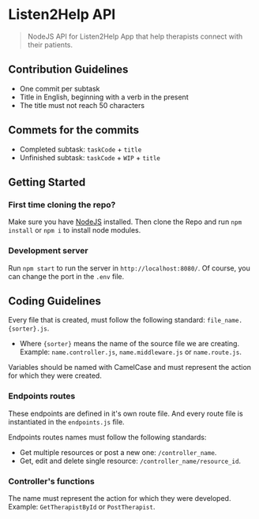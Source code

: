 # Listen2Help API

> NodeJS API for Listen2Help App that help therapists connect with their patients.

## Contribution Guidelines

* One commit per subtask
* Title in English, beginning with a verb in the present
* The title must not reach 50 characters

## Commets for the commits
* Completed subtask: `taskCode` + `title`
* Unfinished subtask: `taskCode` + `WIP` + `title`

## Getting Started

### First time cloning the repo?

Make sure you have [NodeJS](https://nodejs.org/es/) installed.
Then clone the Repo and run `npm install` or `npm i` to install node modules.

### Development server

Run `npm start` to run the server in `http://localhost:8080/`.
Of course, you can change the port in the `.env` file.

## Coding Guidelines

Every file that is created, must follow the following standard: `file_name.{sorter}.js`.
* Where `{sorter}` means the name of the source file we are creating. Example: `name.controller.js`, `name.middleware.js` or `name.route.js`.

Variables should be named with CamelCase and must represent the action for which they were created.

### Endpoints routes

These endpoints are defined in it's own route file. And every route file is instantiated in the `endpoints.js` file.

Endpoints routes names must follow the following standards:
* Get multiple resources or post a new one: `/controller_name`.
* Get, edit and delete single resource: `/controller_name/resource_id`.

### Controller's functions

The name must represent the action for which they were developed. Example: `GetTherapistById` or `PostTherapist`.
